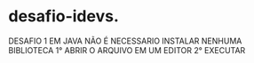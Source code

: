 # desafio-idevs.
DESAFIO 1 EM JAVA 
NÃO É NECESSARIO INSTALAR NENHUMA BIBLIOTECA 
1° ABRIR O ARQUIVO EM UM EDITOR
2° EXECUTAR

